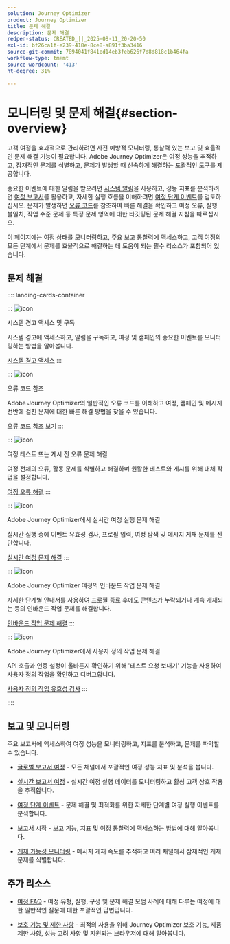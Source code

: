 ```yaml
---
solution: Journey Optimizer
product: Journey Optimizer
title: 문제 해결
description: 문제 해결
redpen-status: CREATED_||_2025-08-11_20-20-50
exl-id: bf26ca1f-e239-418e-8ce8-a891f3ba3416
source-git-commit: 7894041f841ed14eb3feb626f7d8d818c1b464fa
workflow-type: tm+mt
source-wordcount: '413'
ht-degree: 31%

---
```


# 모니터링 및 문제 해결{#section-overview}

고객 여정을 효과적으로 관리하려면 사전 예방적 모니터링, 통찰력 있는 보고 및 효율적인 문제 해결 기능이 필요합니다. Adobe Journey Optimizer은 여정 성능을 추적하고, 잠재적인 문제를 식별하고, 문제가 발생할 때 신속하게 해결하는 포괄적인 도구를 제공합니다.

중요한 이벤트에 대한 알림을 받으려면 [시스템 알림](../using/reports/alerts.md)을 사용하고, 성능 지표를 분석하려면 [여정 보고서](../using/reports/journey-global-report-cja.md)를 활용하고, 자세한 실행 흐름을 이해하려면 [여정 단계 이벤트](../using/reports/journey-step-events-overview.md)를 검토하십시오. 문제가 발생하면 [오류 코드](../using/building-journeys/error-codes-reference.md)를 참조하여 빠른 해결을 확인하고 여정 오류, 실행 불일치, 작업 수준 문제 등 특정 문제 영역에 대한 타깃팅된 문제 해결 지침을 따르십시오.

이 페이지에는 여정 상태를 모니터링하고, 주요 보고 통찰력에 액세스하고, 고객 여정의 모든 단계에서 문제를 효율적으로 해결하는 데 도움이 되는 필수 리소스가 포함되어 있습니다.

## 문제 해결

:::: landing-cards-container

:::
![icon](https://cdn.experienceleague.adobe.com/icons/bell.svg?lang=ko)

시스템 경고 액세스 및 구독

시스템 경고에 액세스하고, 알림을 구독하고, 여정 및 캠페인의 중요한 이벤트를 모니터링하는 방법을 알아봅니다.

[시스템 경고 액세스](../using/reports/alerts.md)
:::

:::
![icon](https://cdn.experienceleague.adobe.com/icons/book.svg?lang=ko)

오류 코드 참조

Adobe Journey Optimizer의 일반적인 오류 코드를 이해하고 여정, 캠페인 및 메시지 전반에 걸친 문제에 대한 빠른 해결 방법을 찾을 수 있습니다.

[오류 코드 참조 보기](../using/building-journeys/error-codes-reference.md)
:::

:::
![icon](https://cdn.experienceleague.adobe.com/icons/list-check.svg?lang=ko)

여정 테스트 또는 게시 전 오류 문제 해결

여정 전체의 오류, 활동 문제를 식별하고 해결하며 원활한 테스트와 게시를 위해 대체 작업을 설정합니다.

[여정 오류 해결](../using/building-journeys/troubleshooting.md)
:::

:::
![icon](https://cdn.experienceleague.adobe.com/icons/code-branch.svg?lang=ko)

Adobe Journey Optimizer에서 실시간 여정 실행 문제 해결

실시간 실행 중에 이벤트 유효성 검사, 프로필 입력, 여정 탐색 및 메시지 게재 문제를 진단합니다.

[실시간 여정 문제 해결](../using/building-journeys/troubleshooting-execution.md)
:::

:::
![icon](https://cdn.experienceleague.adobe.com/icons/puzzle-piece.svg?lang=ko)

Adobe Journey Optimizer 여정의 인바운드 작업 문제 해결

자세한 단계별 안내서를 사용하여 프로필 종료 후에도 콘텐츠가 누락되거나 계속 게재되는 등의 인바운드 작업 문제를 해결합니다.

[인바운드 작업 문제 해결](../using/building-journeys/troubleshooting-inbound.md)
:::

:::
![icon](https://cdn.experienceleague.adobe.com/icons/gear.svg?lang=ko)

Adobe Journey Optimizer에서 사용자 정의 작업 문제 해결

API 호출과 인증 설정이 올바른지 확인하기 위해 &#39;테스트 요청 보내기&#39; 기능을 사용하여 사용자 정의 작업을 확인하고 디버그합니다.

[사용자 정의 작업 유효성 검사](../using/action/troubleshoot-custom-action.md)
:::

::::

## 보고 및 모니터링

주요 보고서에 액세스하여 여정 성능을 모니터링하고, 지표를 분석하고, 문제를 파악할 수 있습니다.

* [글로벌 보고서 여정](../using/reports/journey-global-report-cja.md) - 모든 채널에서 포괄적인 여정 성능 지표 및 분석을 봅니다.

* [실시간 보고서 여정](../using/reports/journey-live-report.md) - 실시간 여정 실행 데이터를 모니터링하고 활성 고객 상호 작용을 추적합니다.

* [여정 단계 이벤트](../using/reports/journey-step-events-overview.md) - 문제 해결 및 최적화를 위한 자세한 단계별 여정 실행 이벤트를 분석합니다.

* [보고서 시작](../using/reports/report-gs-cja.md) - 보고 기능, 지표 및 여정 통찰력에 액세스하는 방법에 대해 알아봅니다.

* [게재 가능성 모니터링](../using/reports/deliverability.md) - 메시지 게재 속도를 추적하고 여러 채널에서 잠재적인 게재 문제를 식별합니다.

## 추가 리소스

* [여정 FAQ](../using/building-journeys/journey-faq.md) - 여정 유형, 실행, 구성 및 문제 해결 모범 사례에 대해 다루는 여정에 대한 일반적인 질문에 대한 포괄적인 답변입니다.

* [보호 기능 및 제한 사항](../using/start/guardrails.md) - 최적의 사용을 위해 Journey Optimizer 보호 기능, 제품 제한 사항, 성능 고려 사항 및 지원되는 브라우저에 대해 알아봅니다.
